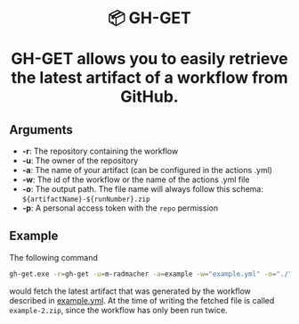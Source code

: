 <h1 align="center">
  📦 GH-GET
</div>

GH-GET allows you to easily retrieve the latest artifact of a workflow from GitHub.

## Arguments

- **-r**: The repository containing the workflow
- **-u**: The owner of the repository
- **-a**: The name of your artifact (can be configured in the actions .yml)
- **-w**: The id of the workflow or the name of the actions .yml file
- **-o**: The output path. The file name will always follow this schema: `${artifactName}-${runNumber}.zip`
- **-p**: A personal access token with the `repo` permission

## Example

The following command
```bash
gh-get.exe -r=gh-get -u=m-radmacher -a=example -w="example.yml" -o="./" -p=ghp_
```
would fetch the latest artifact that was generated by the workflow described in [example.yml](/.github/workflows/example.yml).
At the time of writing the fetched file is called `example-2.zip`, since the workflow has only been run twice.
